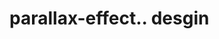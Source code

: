 # parallax-effect.. desgin                                                                                                                                                                                                                                                                                                                                                                                                     
